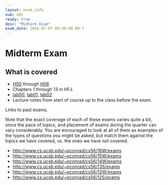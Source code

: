 ```yaml
---
layout: exam_info
num: e01
ready: true
desc: "Midterm Exam"
exam_date: 2016-07-07 09:30:00.00-7
---
```


# Midterm Exam

## What is covered

* [H00](hwk/h00) through [H06](hwk/h06)
* Chapters 1 through 13 in HFJ.
* [lab00](lab/lab00), [lab01](lab/lab01), [lab02](lab/lab02)
* Lecture notes from start of course up to the class before the exam.

Links to past exams.   

Note that the exact coverage of each of these exams varies quite a bit, since the pace of topics, and placement of exams during the quarter can vary considerably.  You are encouraged to look at all of them as examples of the types of questions you might be asked, but
match them against the topics we have covered, vs. the ones we have not covered.

* http://www.cs.ucsb.edu/~pconrad/cs56/16W/exams 
* http://www.cs.ucsb.edu/~pconrad/cs56/15W/exams 
* http://www.cs.ucsb.edu/~pconrad/cs56/14W/exams  
* http://www.cs.ucsb.edu/~pconrad/cs56/13S/exams
* http://www.cs.ucsb.edu/~pconrad/cs56/12W/exams
* http://www.cs.ucsb.edu/~pconrad/cs56/12S/exams
